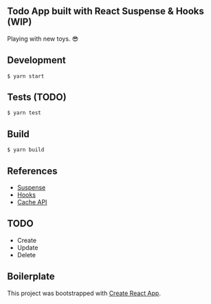 ## Todo App built with React Suspense & Hooks (WIP)

Playing with new toys. :sunglasses:

## Development

`$ yarn start`

## Tests (TODO)

`$ yarn test`

## Build

`$ yarn build`

## References

- [Suspense](https://reactjs.org/docs/code-splitting.html#suspense)
- [Hooks](https://reactjs.org/docs/hooks-reference.html)
- [Cache API](https://github.com/facebook/react/pull/13337#issuecomment-425974864)

## TODO

- Create
- Update
- Delete

## Boilerplate

This project was bootstrapped with [Create React App](https://github.com/facebook/create-react-app).
